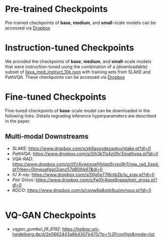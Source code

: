 # Pre-trained Checkpoints
Pre-trained checkpoints of **base**, **medium**, and **small**-scale models can be accessed via [Dropbox](https://www.dropbox.com/sh/cu2r5zkj2r0e6zu/AADZ-KHn-emsICawm9CM4MqVa?dl=0)

# Instruction-tuned Checkpoints
We provided the checkpoints of **base**, **medium**, and **small**-scale models that were instruction-tuned using the combination of a (downloadable) subset of [llava_med_instruct_10k.json](https://hanoverprod.z21.web.core.windows.net/med_llava/instruct/llava_med_instruct_10k.json) with training sets from SLAKE and PathVQA. These checkpoints can be accessed via [Dropbox](https://www.dropbox.com/scl/fo/sca3am95nmm8qv4te6jfp/AAfHDTvpckk_z80IFTLK7AE?rlkey=ysdtq8b8ojt1bz71qpkb9bc67&st=mrr35x8m&dl=0)

# Fine-tuned Checkpoints

Fine-tuned checkpoints of **base**-scale model can be downloaded in the following links. Details regrading inference hyperparameters are described in the paper.

## Multi-modal Downstreams
-   _SLAKE_:  https://www.dropbox.com/s/xk6asgvdezaqtuy/slake.pt?dl=0
-   _PathVQA_:  https://www.dropbox.com/s/0jh3k11s4zj0hr3/pathvqa.pt?dl=0
-   _VQA-RAD_:  https://www.dropbox.com/scl/fi/4ywpsoehfotqg5rvxo9n1/vqa_rad_fixed.pt?rlkey=0lmwuafggz2ianz57d80lhk67&dl=0
-   _IU X-ray_:  https://www.dropbox.com/s/0llg5e77l6nlb2b/iu_xray.pt?dl=0
-   _Peir Gross_:  https://www.dropbox.com/s/fwl0r4qpe8rajas/peir_gross.pt?dl=0
-   _ROCO_:  https://www.dropbox.com/s/cgvw6q8ozk9uzim/roco.pt?dl=0
<br></br>

# VQ-GAN Checkpoints
-  _vqgan_gumbel_f8_8192_:  https://heibox.uni-heidelberg.de/d/2e5662443a6b4307b470/?p=%2Fconfigs&mode=list
